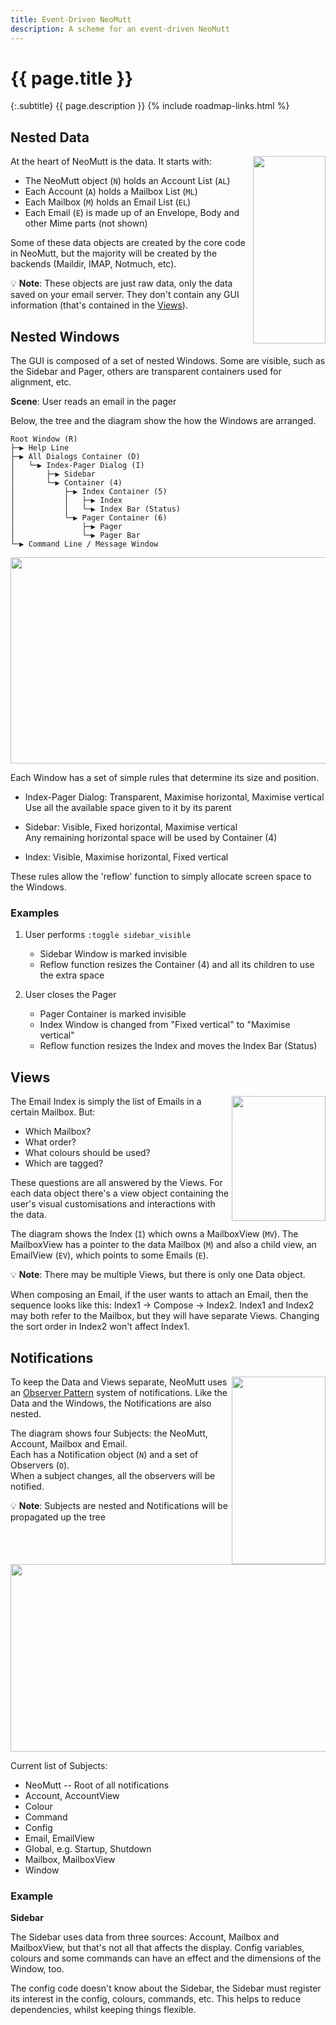 ```yaml
---
title: Event-Driven NeoMutt
description: A scheme for an event-driven NeoMutt
---
```


# {{ page.title }}

{:.subtitle}
{{ page.description }}
{% include roadmap-links.html %}

## Nested Data

<img align="right" width="116" height="300" src="https://flatcap.org/mutt/event/arch-data.svg">

At the heart of NeoMutt is the data. It starts with:

- The NeoMutt object (`N`) holds an Account List (`AL`)
- Each Account (`A`) holds a Mailbox List (`ML`)
- Each Mailbox (`M`) holds an Email List (`EL`)
- Each Email (`E`) is made up of an Envelope, Body and other Mime parts (not shown)

Some of these data objects are created by the core code in NeoMutt, but the
majority will be created by the backends (Maildir, IMAP, Notmuch, etc).

:bulb: **Note**: These objects are just raw data, only the data saved on your email
server.  They don't contain any GUI information (that's contained in the
[Views](#views)).

## Nested Windows

The GUI is composed of a set of nested Windows.  Some are visible, such as the
Sidebar and Pager, others are transparent containers used for alignment, etc.

**Scene**: User reads an email in the pager

Below, the tree and the diagram show the how the Windows are arranged.

```
Root Window (R)
├─▶ Help Line
├─▶ All Dialogs Container (D)
│   └─▶ Index-Pager Dialog (I)
│       ├─▶ Sidebar
│       └─▶ Container (4)
│           ├─▶ Index Container (5)
│           │   ├─▶ Index
│           │   └─▶ Index Bar (Status)
│           └─▶ Pager Container (6)
│               ├─▶ Pager
│               └─▶ Pager Bar
└─▶ Command Line / Message Window
```

<img width="600" height="330" src="https://flatcap.org/mutt/event/windows.svg">

Each Window has a set of simple rules that determine its size and position.

- Index-Pager Dialog: Transparent, Maximise horizontal, Maximise vertical  
  Use all the available space given to it by its parent

- Sidebar: Visible, Fixed horizontal, Maximise vertical  
  Any remaining horizontal space will be used by Container (4)

- Index: Visible, Maximise horizontal, Fixed vertical

These rules allow the 'reflow' function to simply allocate screen space to the
Windows.

### Examples

1. User performs `:toggle sidebar_visible`
   - Sidebar Window is marked invisible
   - Reflow function resizes the Container (4) and all its children to use the extra space

2. User closes the Pager
   - Pager Container is marked invisible
   - Index Window is changed from "Fixed vertical" to "Maximise vertical"
   - Reflow function resizes the Index and moves the Index Bar (Status)

## Views

<img align="right" width="150" height="200" src="https://flatcap.org/mutt/event/arch-view.svg">

The Email Index is simply the list of Emails in a certain Mailbox.
But:

- Which Mailbox?
- What order?
- What colours should be used?
- Which are tagged?

These questions are all answered by the Views.
For each data object there's a view object containing the user's visual
customisations and interactions with the data.

The diagram shows the Index (`I`) which owns a MailboxView (`MV`).
The MailboxView has a pointer to the data Mailbox (`M`) and also a child view, an
EmailView (`EV`), which points to some Emails (`E`).

:bulb: **Note**: There may be multiple Views, but there is only one Data object.

When composing an Email, if the user wants to attach an Email, then the sequence
looks like this: Index1 -> Compose -> Index2.  Index1 and Index2 may both refer
to the Mailbox, but they will have separate Views.  Changing the sort order in
Index2 won't affect Index1.

## Notifications

<img align="right" width="150" height="300" src="https://flatcap.org/mutt/event/observer.svg">

To keep the Data and Views separate, NeoMutt uses an [Observer
Pattern](https://en.wikipedia.org/wiki/Observer_pattern) system of notifications.
Like the Data and the Windows, the Notifications are also nested.

The diagram shows four Subjects: the NeoMutt, Account, Mailbox and Email.  
Each has a Notification object (`N`) and a set of Observers (`O`).  
When a subject changes, all the observers will be notified.

:bulb: **Note**: Subjects are nested and Notifications will be propagated up the tree

<img width="600" height="300" src="https://flatcap.org/mutt/event/notify.svg">

Current list of Subjects:

- NeoMutt -- Root of all notifications
- Account, AccountView
- Colour
- Command
- Config
- Email, EmailView
- Global, e.g. Startup, Shutdown
- Mailbox, MailboxView
- Window

### Example

**Sidebar**

The Sidebar uses data from three sources: Account, Mailbox and MailboxView, but
that's not all that affects the display.  Config variables, colours and some
commands can have an effect and the dimensions of the Window, too.

The config code doesn't know about the Sidebar, the Sidebar must register its
interest in the config, colours, commands, etc.  This helps to reduce
dependencies, whilst keeping things flexible.

